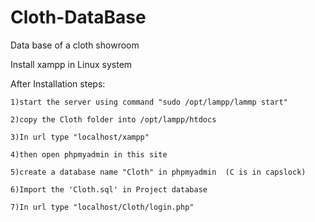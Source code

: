 # Cloth-DataBase


Data base of a cloth showroom


Install xampp in Linux system

After Installation steps:

	1)start the server using command "sudo /opt/lampp/lammp start"
	
	2)copy the Cloth folder into /opt/lampp/htdocs 
	
	3)In url type "localhost/xampp"
	
	4)then open phpmyadmin in this site
	
	5)create a database name "Cloth" in phpmyadmin  (C is in capslock)
	
  	6)Import the 'Cloth.sql' in Project database
  	
	7)In url type "localhost/Cloth/login.php"

